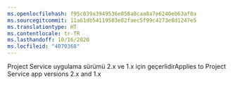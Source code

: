```yaml
---
ms.openlocfilehash: f95c839a3949536e058a0caa8a7e6240eb63af0a
ms.sourcegitcommit: 11a61db54119503e82faec5f99c4273e8d1247e5
ms.translationtype: HT
ms.contentlocale: tr-TR
ms.lasthandoff: 10/16/2020
ms.locfileid: "4070368"
---
```

<span data-ttu-id="2e73f-101">Project Service uygulama sürümü 2.x ve 1.x için geçerlidir</span><span class="sxs-lookup"><span data-stu-id="2e73f-101">Applies to Project Service app versions 2.x and 1.x</span></span>
